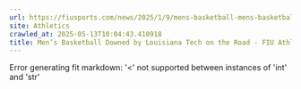 ```yaml
---
url: https://fiusports.com/news/2025/1/9/mens-basketball-mens-basketball-downed-by-louisiana-tech-on-the-road.aspx
site: Athletics
crawled_at: 2025-05-13T10:04:43.410918
title: Men’s Basketball Downed by Louisiana Tech on the Road - FIU Athletics
---
```


Error generating fit markdown: '<' not supported between instances of 'int' and 'str'